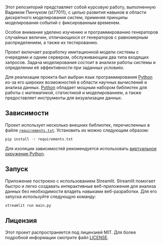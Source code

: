 Этот репозиторий представляет собой курсовую работу, выполненную Вадимом Пинчуком (st77011), с целью развития навыков в области дискретного моделирования систем, применяя принципы моделирования событий с фиксированным временем. 

Особое внимание уделено изучению и программированию генераторов случайных величин, отличающихся от генераторов с равномерным распределением, а также их тестированию.

Проект включает разработку имитационной модели системы с очередями и одним сервером, обслуживающим два типа входящих запросов. Задача моделирования состоит в анализе работы системы и определении её эффективности при заданных условиях.

Для реализации проекта был выбран язык программирования [Python](https://www.python.org/) из-за его широких возможностей в области научных вычислений и анализа данных. [Python](https://www.python.org/) обладает мощным набором библиотек для работы с математикой, статистикой и моделированием, а также предоставляет инструменты для визуализации данных.

## Зависимости
Проект использует несколько внешних библиотек, перечисленных в файле [`requirements.txt`](requirements.txt). Установить их можно следующим образом:

```bash
pip install -r requirements.txt
```

Для изоляции зависимостей рекомендуется использовать [виртуальное окружение Python](https://docs.python.org/3/library/venv.html).

## Запуск
Приложение построено с использованием Streamlit. Streamlit помогает быстро и легко создавать интерактивные веб-приложения для анализа данных без необходимости владеть навыками веб-разработки. Для его запуска используйте следующую команду:

```bash
streamlit run main.py
```

## Лицензия
Этот проект распространяется под лицензией MIT. Для более подробной информации смотрите файл [LICENSE](LICENSE).
